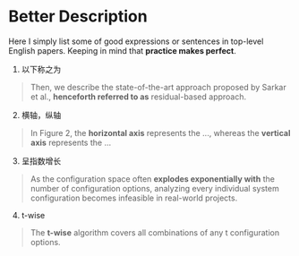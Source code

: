 # Better Description

Here I simply list some of good expressions or sentences in top-level English papers. Keeping in mind that **practice makes perfect**.

1. 以下称之为
> Then, we describe the state-of-the-art approach proposed by Sarkar et al., **henceforth referred to as** residual-based approach.

2. 横轴，纵轴
> In Figure 2, the **horizontal axis** represents the ..., whereas the **vertical axis** represents the ...

3. 呈指数增长
> As the configuration space often **explodes exponentially with** the number of configuration options, analyzing every individual system configuration becomes infeasible in real-world projects.

4. t-wise
> The **t-wise** algorithm covers all combinations of any t configuration options. 
